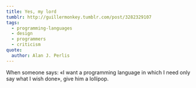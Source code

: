 ```yaml
---
title: Yes, my lord
tumblr: http://guillermonkey.tumblr.com/post/3282329107
tags:
  - programming-languages
  - design
  - programmers
  - criticism
quote:
  author: Alan J. Perlis
---
```


When someone says: «I want a programming language in which I need only say what I wish done», give him a lollipop.
